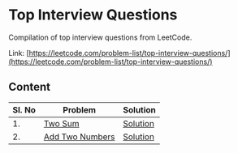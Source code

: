 # Top Interview Questions

Compilation of top interview questions from LeetCode.

Link: [https://leetcode.com/problem-list/top-interview-questions/](https://leetcode.com/problem-list/top-interview-questions/)

## Content

|Sl. No   |Problem   |Solution   |
|---|---|---|
|1.   |[Two Sum](https://leetcode.com/problems/two-sum/)   |[Solution](https://github.com/sampadk04/LeetCode_Solutions/blob/main/Top_Interview_Questions/Two_Sum.py)   |
|2.   |[Add Two Numbers](https://leetcode.com/problems/add-two-numbers/)   |[Solution](https://github.com/sampadk04/LeetCode_Solutions/blob/main/Top_Interview_Questions/Add_Two_Numbers.py)   |

[To preview in VSCODE: Shift + CMD + V]: #
[To add an extra row: |   |   |   |]: #̌̌̌